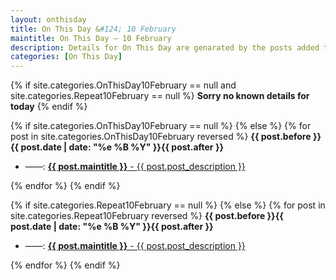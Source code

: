 ```yaml
---
layout: onthisday
title: On This Day &#124; 10 February
maintitle: On This Day — 10 February
description: Details for On This Day are genarated by the posts added to the website so the content is subject to changes/updates over time.
categories: [On This Day]
---
```


{% if site.categories.OnThisDay10February == null and site.categories.Repeat10February == null %}
<strong>Sorry no known details for today</strong>
{% endif %}

{% if site.categories.OnThisDay10February == null %}
{% else %}
{% for post in site.categories.OnThisDay10February reversed %}
<strong>{{ post.before }}{{ post.date | date: "%e %B %Y" }}{{ post.after }}</strong>
<ul>
<li> ——: <a href="{{ post.url }}"><strong>{{ post.maintitle }}</strong> - {{ post.post_description }}</a></li>
</ul>
{% endfor %}
{% endif %}

{% if site.categories.Repeat10February == null %}
{% else %}
{% for post in site.categories.Repeat10February reversed %}
<strong>{{ post.before }}{{ post.date | date: "%e %B %Y" }}{{ post.after }}</strong>
<ul>
<li> ——: <a href="{{ post.url }}"><strong>{{ post.maintitle }}</strong> - {{ post.post_description }}</a></li>
</ul>
{% endfor %}
{% endif %}
